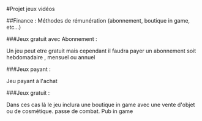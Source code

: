 #Projet jeux vidéos

##Finance : 
Méthodes de rémunération (abonnement, boutique in game, etc...)

###Jeux gratuit avec Abonnement :

Un jeu peut etre gratuit mais cependant il faudra payer un abonnement soit hebdomadaire , mensuel ou annuel

###Jeux payant :

Jeu payant à l'achat

###Jeux gratuit :

Dans ces cas là le jeu inclura une boutique in game avec une vente d'objet ou de cosmétique. passe de combat. Pub in game 

